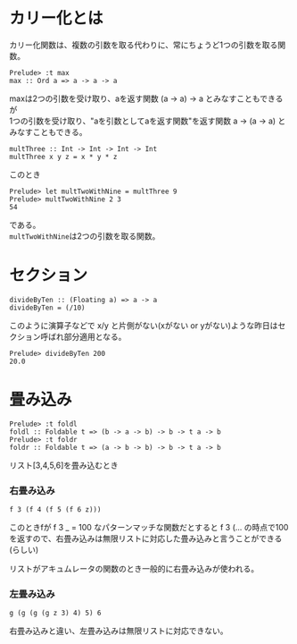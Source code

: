 # カリー化とは

カリー化関数は、複数の引数を取る代わりに、常にちょうど1つの引数を取る関数。

```
Prelude> :t max
max :: Ord a => a -> a -> a
```

maxは2つの引数を受け取り、aを返す関数 (a -> a) -> a とみなすこともできるが  
1つの引数を受け取り、"aを引数としてaを返す関数"を返す関数 a -> (a -> a) とみなすこともできる。


```
multThree :: Int -> Int -> Int -> Int
multThree x y z = x * y * z
```

このとき

```
Prelude> let multTwoWithNine = multThree 9
Prelude> multTwoWithNine 2 3
54
```

である。  
`multTwoWithNine`は2つの引数を取る関数。

# セクション

```
divideByTen :: (Floating a) => a -> a
divideByTen = (/10)
```

このように演算子などで x/y と片側がない(xがない or yがない)ような昨日はセクション呼ばれ部分適用となる。

```
Prelude> divideByTen 200
20.0
```

# 畳み込み

```
Prelude> :t foldl
foldl :: Foldable t => (b -> a -> b) -> b -> t a -> b
Prelude> :t foldr
foldr :: Foldable t => (a -> b -> b) -> b -> t a -> b
```

リスト[3,4,5,6]を畳み込むとき

### 右畳み込み

```
f 3 (f 4 (f 5 (f 6 z)))
```

このときfが
f 3 _ = 100
なパターンマッチな関数だとすると
f 3 (... の時点で100を返すので、右畳み込みは無限リストに対応した畳み込みと言うことができる(らしい)

リストがアキュムレータの関数のとき一般的に右畳み込みが使われる。

### 左畳み込み

```
g (g (g (g z 3) 4) 5) 6
```

右畳み込みと違い、左畳み込みは無限リストに対応できない。